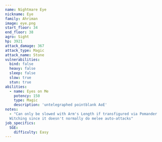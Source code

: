 ```yaml
---
name: Nightmare Eye
nickname: Eye
family: Ahriman
image: eye.png
start_floor: 34
end_floor: 38
agro: Sight
hp: 3921
attack_damage: 367
attack_type: Magic
attack_name: Stone
vulnerabilities:
  bind: false
  heavy: false
  sleep: false
  slow: true
  stun: true
abilities:
  - name: Eyes on Me
    potency: 150
    type: Magic
    description: 'untelegraphed pointblank AoE'
notes:
  - "Can only be slowed with Arm's Length if transfigured via Pomander of
  Witching since it doesn't normally do melee auto-attacks"
job_specifics:
  SGE:
    difficulty: Easy
---
```

